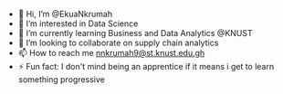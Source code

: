 - 👋 Hi, I’m @EkuaNkrumah
- 👀 I’m interested in Data Science
- 🌱 I’m currently learning Business and Data Analytics @KNUST
- 💞️ I’m looking to collaborate on supply chain analytics
- 📫 How to reach me nnkrumah9@st.knust.edu.gh
- ⚡ Fun fact: I don't mind being an apprentice if it means i get to learn something progressive

<!---
EkuaNkrumah/EkuaNkrumah is a ✨ special ✨ repository because its `README.md` (this file) appears on your GitHub profile.
You can click the Preview link to take a look at your changes.
--->
